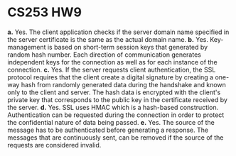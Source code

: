 # CS253 HW9
**a.** Yes. The client application checks if the server domain name specified in the server certificate is the same as the actual domain name.
**b.** Yes. Key-management is based on short-term session keys that generated by random hash number. Each direction of communication generates independent keys for the connection as well as for each instance of the connection.
**c.** Yes. If the server requests client authentication, the SSL protocol requires that the client create a digital signature by creating a one-way hash from randomly generated data during the handshake and known only to the client and server. The hash data is encrypted with the client's private key that corresponds to the public key in the certificate received by the server.
**d.** Yes. SSL uses HMAC which is a hash-based construction. Authentication can be requested during the connection in order to protect the confidential nature of data being passed.
**e.** Yes. The source of the message has to be authenticated before generating a response. The messages that are continuously sent, can be removed if the source of the requests are considered invalid.
